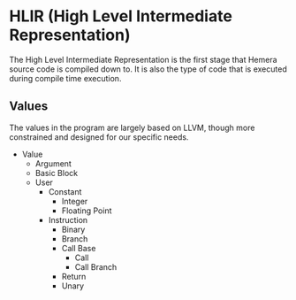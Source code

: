# HLIR (High Level Intermediate Representation)

The High Level Intermediate Representation is the first stage that Hemera source code is compiled down to.
It is also the type of code that is executed during compile time execution.

## Values

The values in the program are largely based on LLVM, though more constrained and designed for our specific needs.

* Value
    * Argument
    * Basic Block
    * User
        * Constant
            * Integer
            * Floating Point
        * Instruction
            * Binary
            * Branch
            * Call Base
                * Call
                * Call Branch
            * Return
            * Unary

